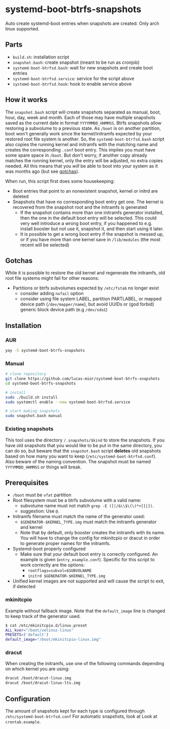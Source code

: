 # systemd-boot-btrfs-snapshots
Auto create systemd-boot entries when snapshots are created.
Only arch linux supported.

## Parts
- `build.sh`: installation script
- `snapshot.bash`: create snapshot (meant to be run as cronjob)
- `systemd-boot-btrfsd.bash`: wait for new snapshots and create boot entries
- `systemd-boot-btrfsd.service`: service for the script above
- `systemd-boot-btrfsd.hook`: hook to enable service above

## How it works
The `snapshot.bash` script will create snapshots separated as manual, boot,
hour, day, week and month. Each of those may have multiple snapshots saved as
the current date in format `YYYYMMDD_HHMMSS`.  Btrfs snapshots allow restoring a
subvolume to a previous state.  As `/boot` is on another partition, boot won't
generally work since the kernel/initramfs expected by your restored root file
system is another. So, the `systemd-boot-btrfsd.bash` script also copies the
running kernel and initramfs with the matching name and creates the
corresponding `.conf` boot entry. This implies you must have some spare space in
`/boot`. But don't worry, if another copy already matches the running kernel,
only the entry will be adjusted, no extra copies needed. All this means that you
*will* be able to boot into your system as it was months ago (but see
[gotchas](#Gotchas)).

When run, this script first does some housekeeping:
- Boot entries that point to an nonexistent snapshot, kernel or initrd are
  deleted
- Snapshots that have no corresponding boot entry get one. The kernel is
  recovered from the snapshot root and the initramfs is generated
  * If the snapshot contains more than one initramfs generator installed, then
    the one in the default boot entry will be selected. This could very well
    introduce a wrong boot entry, if you happened to e.g.  install booster but
    not use it, snapshot it, and then start using it later.
  * It is possible to get a wrong boot entry if the snapshot is messed up, or if
    you have more than one kernel save in `/lib/modules` (the most recent will
    be selected)

## Gotchas
While it is possible to restore the old kernel and regenerate the initramfs,
old root file systems might fail for other reasons:
- Partitions or btrfs subvolumes expected by `/etc/fstab` no longer exist
  * consider adding `nofail` option
  * consider using
    file system LABEL,
    partition PARTLABEL,
    or mapped device path (`/dev/mapper/name`),
    but avoid UUIDs or (god forbid) generic block device path (e.g `/dev/sda1`)

## Installation
### AUR
```sh
yay -S systemd-boot-btrfs-snapshots
```

### Manual
```sh
# clone repository
git clone https://github.com/lucas-mior/systemd-boot-btrfs-snapshots
cd systemd-boot-btrfs-snapshots

# install
sudo ./build.sh install
sudo systemctl enable --now systemd-boot-btrfsd.service

# start making snapshots
sudo snapshot.bash manual
```

### Existing snapshots
This tool uses the directory `/.snapshots/$kind` to store the snapshots.  If you
have old snapshots that you would like to be put in the same directory, you can
do so, but beware that the `snapshot.bash` script **deletes** old snapshots
based on how many you want to keep (`/etc/systemd-boot-btrfsd.conf`). Also
beware of the naming convention. The snapshot must be named
`YYYYMMDD_HHMMSS` or things will break.

## Prerequisites
- `/boot` must be `vfat` partition
- Root filesystem must be a btrfs subvolume with a valid name:
  * subvolume name must not match `grep -E ([|/&\\$\(\)*+[]|])`.
  * suggestion: Use `@`.
- Initramfs filename must match the name of the generator used:
  * `$GENERATOR-$KERNEL_TYPE.img` must match the initramfs generator and kernel
  * Note that by default, only booster creates the initramfs with its name. You
    will have to change the config for mkinitcpio or dracut in order to generate
    proper names for the initramfs.
- Systemd-boot properly configured
  * Make sure that your default boot entry is correctly configured. An example
    is given (`entry_example.conf`).
    Specific for this script to work correctly are the options:
    + `rootflags=subvol=$SUBVOLNAME`
    + `initrd $GENERATOR-$KERNEL_TYPE.img`
- Unified kernel images are not supported and will cause the script to exit,
  if detected

### mkinitcpio
Example without fallback image. Note that the `default_image` line is changed to
keep track of the generator used.
```sh
$ cat /etc/mkinitcpio.d/linux.preset
ALL_kver="/boot/vmlinuz-linux"
PRESETS=('default')
default_image="/boot/mkinitcpio-linux.img"
```

### dracut
When creating the initramfs, use one of the following commands depending on
which kernel you are using:
```sh
dracut /boot/dracut-linux.img
dracut /boot/dracut-linux-lts.img
```

## Configuration
The amount of snapshots kept for each type is configured through
`/etc/systemd-boot-btrfsd.conf`
For automatic snapshots, look at Look at `crontab.example`.
